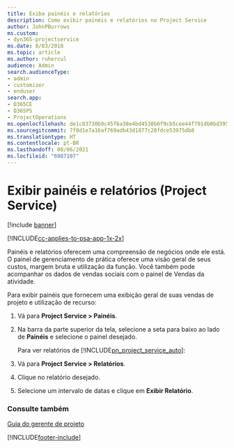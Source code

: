 ```yaml
---
title: Exiba painéis e relatórios
description: Como exibir painéis e relatórios no Project Service
author: JohnPBurrows
ms.custom:
- dyn365-projectservice
ms.date: 8/03/2018
ms.topic: article
ms.author: ruhercul
audience: Admin
search.audienceType:
- admin
- customizer
- enduser
search.app:
- D365CE
- D365PS
- ProjectOperations
ms.openlocfilehash: de1c83730b9c45f6a38e4bd4538b6f9cb5cee44f701db0bd395069cf8336d080
ms.sourcegitcommit: 7f8d1e7a16af769adb43d1877c28fdce53975db8
ms.translationtype: HT
ms.contentlocale: pt-BR
ms.lasthandoff: 08/06/2021
ms.locfileid: "6987107"
---
```

# <a name="view-dashboards-and-reports-project-service"></a>Exibir painéis e relatórios (Project Service)

[!include [banner](../includes/psa-now-project-operations.md)]

[!INCLUDE[cc-applies-to-psa-app-1x-2x](../includes/cc-applies-to-psa-app-1x-2x.md)]

Painéis e relatórios oferecem uma compreensão de negócios onde ele está. O painel de gerenciamento de prática oferece uma visão geral de seus custos, margem bruta e utilização da função. Você também pode acompanhar os dados de vendas sociais com o painel de Vendas da atividade.  
  
 Para exibir painéis que fornecem uma exibição geral de suas vendas de projeto e utilização de recurso:  
  
1. Vá para **Project Service > Painéis**.  
  
2. Na barra da parte superior da tela, selecione a seta para baixo ao lado de **Painéis** e selecione o painel desejado.  
  
   Para ver relatórios de [!INCLUDE[pn_project_service_auto](../includes/pn-project-service-auto.md)]:  
  
3. Vá para **Project Service > Relatórios**.  
  
4. Clique no relatório desejado.  
  
5. Selecione um intervalo de datas e clique em **Exibir Relatório**.  
  
### <a name="see-also"></a>Consulte também  
 [Guia do gerente de projeto](../psa/project-manager-guide.md)


[!INCLUDE[footer-include](../includes/footer-banner.md)]